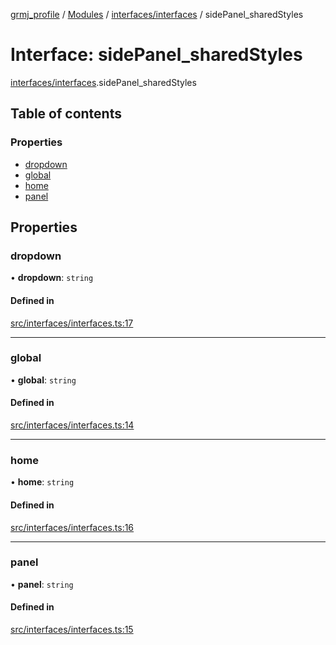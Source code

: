 [grmj_profile](../README.md) / [Modules](../modules.md) / [interfaces/interfaces](../modules/interfaces_interfaces.md) / sidePanel\_sharedStyles

# Interface: sidePanel\_sharedStyles

[interfaces/interfaces](../modules/interfaces_interfaces.md).sidePanel_sharedStyles

## Table of contents

### Properties

- [dropdown](interfaces_interfaces.sidePanel_sharedStyles.md#dropdown)
- [global](interfaces_interfaces.sidePanel_sharedStyles.md#global)
- [home](interfaces_interfaces.sidePanel_sharedStyles.md#home)
- [panel](interfaces_interfaces.sidePanel_sharedStyles.md#panel)

## Properties

### dropdown

• **dropdown**: `string`

#### Defined in

[src/interfaces/interfaces.ts:17](https://github.com/Gordon2735/grmj_profile/blob/1239e9c/src/interfaces/interfaces.ts#L17)

___

### global

• **global**: `string`

#### Defined in

[src/interfaces/interfaces.ts:14](https://github.com/Gordon2735/grmj_profile/blob/1239e9c/src/interfaces/interfaces.ts#L14)

___

### home

• **home**: `string`

#### Defined in

[src/interfaces/interfaces.ts:16](https://github.com/Gordon2735/grmj_profile/blob/1239e9c/src/interfaces/interfaces.ts#L16)

___

### panel

• **panel**: `string`

#### Defined in

[src/interfaces/interfaces.ts:15](https://github.com/Gordon2735/grmj_profile/blob/1239e9c/src/interfaces/interfaces.ts#L15)
